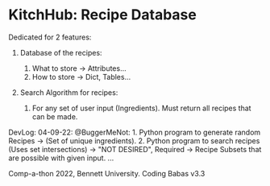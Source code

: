 # KitchHub: Recipe Database
Dedicated for 2 features:
  1. Database of the recipes:
      1. What to store -> Attributes...
      2. How to store -> Dict, Tables...
  
  2. Search Algorithm for recipes:
      1. For any set of user input (Ingredients). Must return all recipes that can be made.
      
DevLog:
  04-09-22: @BuggerMeNot:
      1. Python program to generate random Recipes -> (Set of unique ingredients).
      2. Python program to search recipes (Uses set intersections) -> "NOT DESIRED", Required -> Recipe Subsets that are possible with given input.
  ...
  
Comp-a-thon 2022, Bennett University. Coding Babas v3.3
